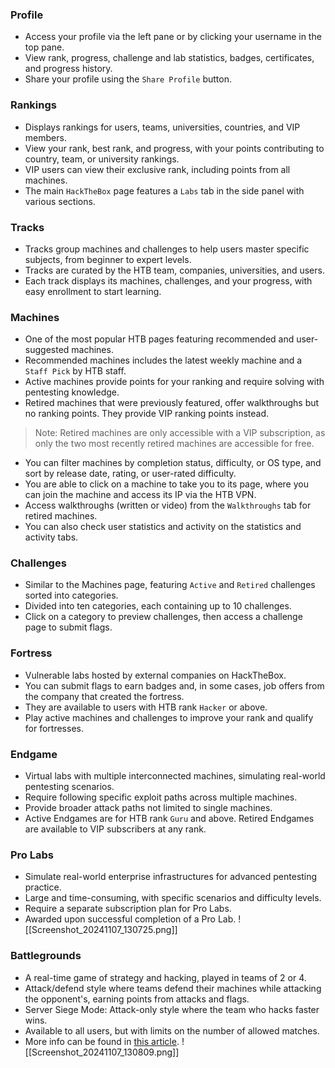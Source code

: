 ### Profile
- Access your profile via the left pane or by clicking your username in the top pane.
- View rank, progress, challenge and lab statistics, badges, certificates, and progress history.
- Share your profile using the `Share Profile` button.

### Rankings
- Displays rankings for users, teams, universities, countries, and VIP members.
- View your rank, best rank, and progress, with your points contributing to country, team, or university rankings.
- VIP users can view their exclusive rank, including points from all machines.
- The main `HackTheBox` page features a `Labs` tab in the side panel with various sections.

### Tracks
- Tracks group machines and challenges to help users master specific subjects, from beginner to expert levels.
- Tracks are curated by the HTB team, companies, universities, and users.
- Each track displays its machines, challenges, and your progress, with easy enrollment to start learning.

### Machines
- One of the most popular HTB pages featuring recommended and user-suggested machines.
- Recommended machines includes the latest weekly machine and a `Staff Pick` by HTB staff.
- Active machines provide points for your ranking and require solving with pentesting knowledge.
- Retired machines that were previously featured, offer walkthroughs but no ranking points. They provide VIP ranking points instead.

> Note: Retired machines are only accessible with a VIP subscription, as only the two most recently retired machines are accessible for free.

- You can filter machines by completion status, difficulty, or OS type, and sort by release date, rating, or user-rated difficulty.
- You are able to click on a machine to take you to its page, where you can join the machine and access its IP via the HTB VPN.
- Access walkthroughs (written or video) from the `Walkthroughs` tab for retired machines.
- You can also check user statistics and activity on the statistics and activity tabs.

### Challenges
- Similar to the Machines page, featuring `Active` and `Retired` challenges sorted into categories.
- Divided into ten categories, each containing up to 10 challenges.
- Click on a category to preview challenges, then access a challenge page to submit flags.

### Fortress
- Vulnerable labs hosted by external companies on HackTheBox.
- You can submit flags to earn badges and, in some cases, job offers from the company that created the fortress.
- They are available to users with HTB rank `Hacker` or above.
- Play active machines and challenges to improve your rank and qualify for fortresses.

### Endgame
- Virtual labs with multiple interconnected machines, simulating real-world pentesting scenarios.
- Require following specific exploit paths across multiple machines.
- Provide broader attack paths not limited to single machines.
- Active Endgames are for HTB rank `Guru` and above. Retired Endgames are available to VIP subscribers at any rank.

### Pro Labs
- Simulate real-world enterprise infrastructures for advanced pentesting practice.
- Large and time-consuming, with specific scenarios and difficulty levels.
- Require a separate subscription plan for Pro Labs.
- Awarded upon successful completion of a Pro Lab.
![[Screenshot_20241107_130725.png]]

### Battlegrounds
- A real-time game of strategy and hacking, played in teams of 2 or 4.
- Attack/defend style where teams defend their machines while attacking the opponent's, earning points from attacks and flags.
- Server Siege Mode: Attack-only style where the team who hacks faster wins.
- Available to all users, but with limits on the number of allowed matches.
- More info can be found in [this article](https://help.hackthebox.com/en/articles/5185620-gs-how-to-play-battlegrounds).
![[Screenshot_20241107_130809.png]]